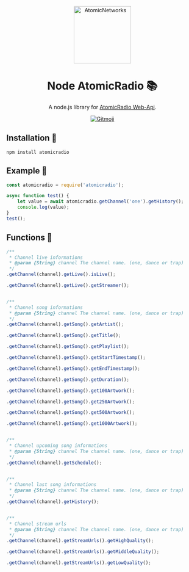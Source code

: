 <p align="center">
  <a href="https://atomicnetworks.eu">
    <img alt="AtomicNetworks" src="https://cdn.atomicnetworks.eu/atnw/logo/logo.png" width="150" />
  </a>
</p>
<h1 align="center">
  Node AtomicRadio 📚
</h1>
<p align="center">
  A node.js library for <a href="https://api.atomicradio.eu">AtomicRadio Web-Api</a>.
</p>
<p align="center">
  <a href="https://gitmoji.carloscuesta.me">
      <img src="https://img.shields.io/badge/gitmoji-%20😜%20😍-FFDD67.svg?style=flat-square" alt="Gitmoji">
  </a>  
</p>

## Installation 🔧
```npm install atomicradio```

## Example 📄
```javascript
const atomicradio = require('atomicradio');

async function test() {
    let value = await atomicradio.getChannel('one').getHistory();
    console.log(value);
}
test();
```

## Functions 📗
```javascript
/**
 * Channel live informations
 * @param {String} channel The channel name. (one, dance or trap)
 */
.getChannel(channel).getLive().isLive();

.getChannel(channel).getLive().getStreamer();


/**
 * Channel song informations
 * @param {String} channel The channel name. (one, dance or trap)
 */
.getChannel(channel).getSong().getArtist();

.getChannel(channel).getSong().getTitle();

.getChannel(channel).getSong().getPlaylist();

.getChannel(channel).getSong().getStartTimestamp();

.getChannel(channel).getSong().getEndTimestamp();

.getChannel(channel).getSong().getDuration();

.getChannel(channel).getSong().get100Artwork();

.getChannel(channel).getSong().get250Artwork();

.getChannel(channel).getSong().get500Artwork();

.getChannel(channel).getSong().get1000Artwork();


/**
 * Channel upcoming song informations
 * @param {String} channel The channel name. (one, dance or trap)
 */
.getChannel(channel).getSchedule();


/**
 * Channel last song informations
 * @param {String} channel The channel name. (one, dance or trap)
 */
.getChannel(channel).getHistory();


/**
 * Channel stream urls
 * @param {String} channel The channel name. (one, dance or trap)
 */
.getChannel(channel).getStreamUrls().getHighQuality();

.getChannel(channel).getStreamUrls().getMiddleQuality();

.getChannel(channel).getStreamUrls().getLowQuality();
```

